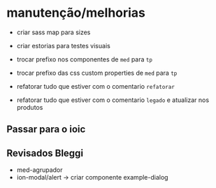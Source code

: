 # manutenção/melhorias

- criar sass map para sizes
- criar estorias para testes visuais

- trocar prefixo nos componentes de `med` para `tp`
- trocar prefixo das css custom properties de `med` para `tp`

- refatorar tudo que estiver com o comentario `refatorar`
- refatorar tudo que estiver com o comentario `legado` e atualizar nos produtos

## Passar para o ioic


## Revisados Bleggi

- med-agrupador
- ion-modal/alert -> criar componente example-dialog